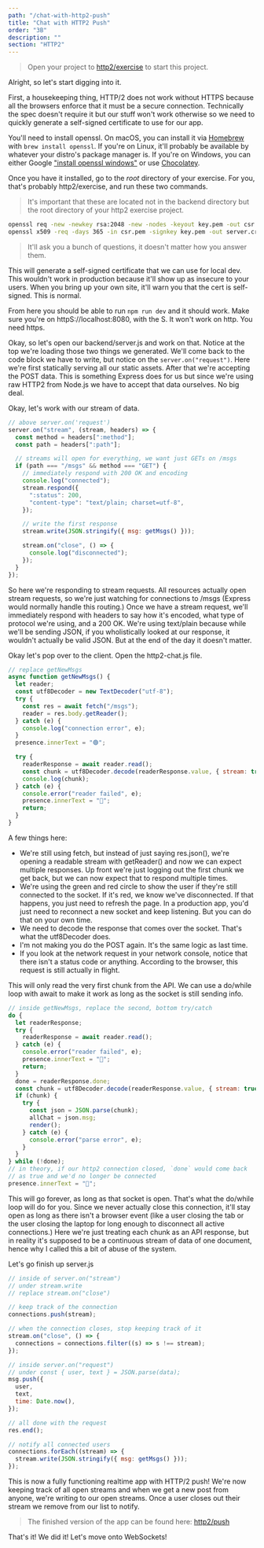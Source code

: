 ```yaml
---
path: "/chat-with-http2-push"
title: "Chat with HTTP2 Push"
order: "3B"
description: ""
section: "HTTP2"
---
```


> Open your project to [http2/exercise][exercise] to start this project.

Alright, so let's start digging into it.

First, a housekeeping thing, HTTP/2 does not work without HTTPS because all the browsers enforce that it must be a secure connection. Technically the spec doesn't require it but our stuff won't work otherwise so we need to quickly generate a self-signed certificate to use for our app.

You'll need to install openssl. On macOS, you can install it via [Homebrew][homebrew] with `brew install openssl`. If you're on Linux, it'll probably be available by whatever your distro's package manager is. If you're on Windows, you can either Google ["install openssl windows"][google] or use [Chocolatey][c].

Once you have it installed, go to the _root_ directory of your exercise. For you, that's probably http2/exercise, and run these two commands.

> It's important that these are located not in the backend directory but the root directory of your http2 exercise project.

```bash
openssl req -new -newkey rsa:2048 -new -nodes -keyout key.pem -out csr.pem
openssl x509 -req -days 365 -in csr.pem -signkey key.pem -out server.crt
```

> It'll ask you a bunch of questions, it doesn't matter how you answer them.

This will generate a self-signed certificate that we can use for local dev. This wouldn't work in production because it'll show up as insecure to your users. When you bring up your own site, it'll warn you that the cert is self-signed. This is normal.

From here you should be able to run `npm run dev` and it should work. Make sure you're on httpS://localhost:8080, with the S. It won't work on http. You need https.

Okay, so let's open our backend/server.js and work on that. Notice at the top we're loading those two things we generated. We'll come back to the code block we have to write, but notice on the `server.on("request")`. Here we're first statically serving all our static assets. After that we're accepting the POST data. This is something Express does for us but since we're using raw HTTP2 from Node.js we have to accept that data ourselves. No big deal.

Okay, let's work with our stream of data.

```javascript
// above server.on('request')
server.on("stream", (stream, headers) => {
  const method = headers[":method"];
  const path = headers[":path"];

  // streams will open for everything, we want just GETs on /msgs
  if (path === "/msgs" && method === "GET") {
    // immediately respond with 200 OK and encoding
    console.log("connected");
    stream.respond({
      ":status": 200,
      "content-type": "text/plain; charset=utf-8",
    });

    // write the first response
    stream.write(JSON.stringify({ msg: getMsgs() }));

    stream.on("close", () => {
      console.log("disconnected");
    });
  }
});
```

So here we're responding to stream requests. All resources actually open stream requests, so we're just watching for connections to /msgs (Express would normally handle this routing.) Once we have a stream request, we'll immediately respond with headers to say how it's encoded, what type of protocol we're using, and a 200 OK. We're using text/plain because while we'll be sending JSON, if you wholistically looked at our response, it wouldn't actually be valid JSON. But at the end of the day it doesn't matter.

Okay let's pop over to the client. Open the http2-chat.js file.

```javascript
// replace getNewMsgs
async function getNewMsgs() {
  let reader;
  const utf8Decoder = new TextDecoder("utf-8");
  try {
    const res = await fetch("/msgs");
    reader = res.body.getReader();
  } catch (e) {
    console.log("connection error", e);
  }
  presence.innerText = "🟢";

  try {
    readerResponse = await reader.read();
    const chunk = utf8Decoder.decode(readerResponse.value, { stream: true });
    console.log(chunk);
  } catch (e) {
    console.error("reader failed", e);
    presence.innerText = "🔴";
    return;
  }
}
```

A few things here:

- We're still using fetch, but instead of just saying res.json(), we're opening a readable stream with getReader() and now we can expect multiple responses. Up front we're just logging out the first chunk we get back, but we can now expect that to respond multiple times.
- We're using the green and red circle to show the user if they're still connected to the socket. If it's red, we know we've disconnected. If that happens, you just need to refresh the page. In a production app, you'd just need to reconnect a new socket and keep listening. But you can do that on your own time.
- We need to decode the response that comes over the socket. That's what the utf8Decoder does.
- I'm not making you do the POST again. It's the same logic as last time.
- If you look at the network request in your network console, notice that there isn't a status code or anything. According to the browser, this request is still actually in flight.

This will only read the very first chunk from the API. We can use a do/while loop with await to make it work as long as the socket is still sending info.

```javascript
// inside getNewMsgs, replace the second, bottom try/catch
do {
  let readerResponse;
  try {
    readerResponse = await reader.read();
  } catch (e) {
    console.error("reader failed", e);
    presence.innerText = "🔴";
    return;
  }
  done = readerResponse.done;
  const chunk = utf8Decoder.decode(readerResponse.value, { stream: true });
  if (chunk) {
    try {
      const json = JSON.parse(chunk);
      allChat = json.msg;
      render();
    } catch (e) {
      console.error("parse error", e);
    }
  }
} while (!done);
// in theory, if our http2 connection closed, `done` would come back
// as true and we'd no longer be connected
presence.innerText = "🔴";
```

This will go forever, as long as that socket is open. That's what the do/while loop will do for you. Since we never actually close this connection, it'll stay open as long as there isn't a browser event (like a user closing the tab or the user closing the laptop for long enough to disconnect all active connections.) Here we're just treating each chunk as an API response, but in reality it's supposed to be a continuous stream of data of one document, hence why I called this a bit of abuse of the system.

Let's go finish up server.js

```javascript
// inside of server.on("stream")
// under stream.write
// replace stream.on("close")

// keep track of the connection
connections.push(stream);

// when the connection closes, stop keeping track of it
stream.on("close", () => {
  connections = connections.filter((s) => s !== stream);
});

// inside server.on("request")
// under const { user, text } = JSON.parse(data);
msg.push({
  user,
  text,
  time: Date.now(),
});

// all done with the request
res.end();

// notify all connected users
connections.forEach((stream) => {
  stream.write(JSON.stringify({ msg: getMsgs() }));
});
```

This is now a fully functioning realtime app with HTTP/2 push! We're now keeping track of all open streams and when we get a new post from anyone, we're writing to our open streams. Once a user closes out their stream we remove from our list to notify.

> The finished version of the app can be found here: [http2/push][gh]

That's it! We did it! Let's move onto WebSockets!

[c]: https://community.chocolatey.org/packages?q=openssl
[google]: https://www.google.com/search?q=install+openssl+windows
[homebrew]: https://brew.sh/
[exercise]: https://github.com/btholt/realtime-exercises/tree/main/http2/exercise
[gh]: https://github.com/btholt/realtime-exercises/tree/main/http2/push
